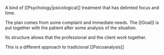 A kind of [[Psychology|psicological]] treatment that has delimted focus and time.

The plan comes from some complaint and immediate needs. The [[Goal]] is put together with the patient after some analysis of the situation.

Its structure allows that the professional and the client work together.

This is a different approach to tradicional [[Psicoanalysis]]
